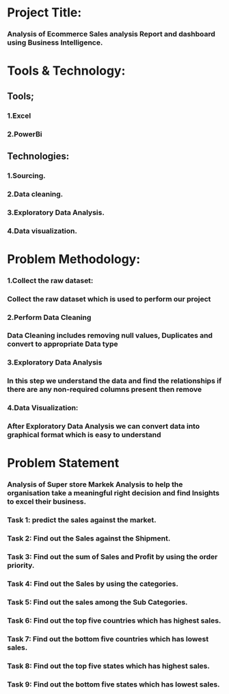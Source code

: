 # Project Title:
### Analysis of Ecommerce Sales analysis Report and dashboard using Business Intelligence.

# Tools & Technology:
## Tools;
### 1.Excel
### 2.PowerBi
## Technologies:
### 1.Sourcing.
### 2.Data cleaning.
### 3.Exploratory Data Analysis.
### 4.Data visualization.

# Problem Methodology:
### 1.Collect the raw dataset:
### Collect the raw dataset which is used to perform our project
### 2.Perform Data Cleaning
### Data Cleaning includes removing null values, Duplicates and convert to appropriate Data type
### 3.Exploratory Data Analysis
### In this step we understand the data and find the relationships if there are any non-required columns present then remove
### 4.Data Visualization:
### After Exploratory Data Analysis we can convert data into graphical format which is easy to understand

# Problem Statement
### Analysis of Super store Markek Analysis to help the organisation take a meaningful right decision and find Insights to excel their business.
### Task 1: predict the sales against the market.
### Task 2: Find out the Sales against the Shipment.
### Task 3: Find out the sum of Sales and Profit by using the order priority.
### Task 4: Find out the Sales by using the categories.
### Task 5: Find out the sales among the Sub Categories.
### Task 6: Find out the top five countries which has highest sales.
### Task 7: Find out the bottom five countries which has lowest sales.
### Task 8: Find out the top five states which has highest sales.
### Task 9: Find out the bottom five states which has lowest sales.
